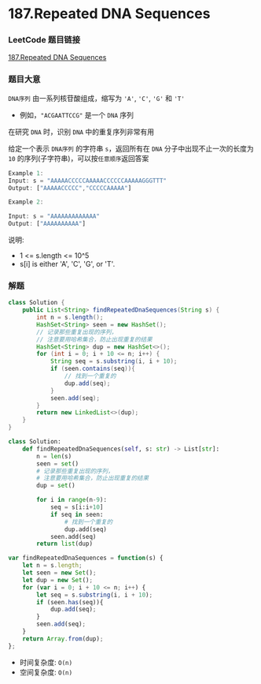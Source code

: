 # 187.Repeated DNA Sequences

### LeetCode 题目链接

[187.Repeated DNA Sequences](https://leetcode.com/problems/repeated-dna-sequences/)

### 题目大意

`DNA序列` 由一系列核苷酸组成，缩写为 `'A'`, `'C'`, `'G'` 和 `'T'`
- 例如，`"ACGAATTCCG"` 是一个 `DNA` 序列

在研究 `DNA` 时，识别 `DNA` 中的重复序列非常有用

给定一个表示 `DNA序列` 的字符串 `s`，返回所有在 `DNA` 分子中出现不止一次的长度为 `10` 的序列(子字符串)，可以按`任意顺序`返回答案

```js
Example 1:
Input: s = "AAAAACCCCCAAAAACCCCCCAAAAAGGGTTT"
Output: ["AAAAACCCCC","CCCCCAAAAA"]

Example 2:

Input: s = "AAAAAAAAAAAAA"
Output: ["AAAAAAAAAA"]
```

说明:
- 1 <= s.length <= 10^5
- s[i] is either 'A', 'C', 'G', or 'T'.

### 解题

```java
class Solution {
    public List<String> findRepeatedDnaSequences(String s) {
        int n = s.length();
        HashSet<String> seen = new HashSet();
        // 记录那些重复出现的序列，
        // 注意要用哈希集合，防止出现重复的结果
        HashSet<String> dup = new HashSet<>();
        for (int i = 0; i + 10 <= n; i++) {
            String seq = s.substring(i, i + 10);
            if (seen.contains(seq)){
                // 找到一个重复的
                dup.add(seq);
            }
            seen.add(seq);
        }
        return new LinkedList<>(dup);
    }
}
```
```python
class Solution:
    def findRepeatedDnaSequences(self, s: str) -> List[str]:
        n = len(s)
        seen = set()
        # 记录那些重复出现的序列，
        # 注意要用哈希集合，防止出现重复的结果
        dup = set()

        for i in range(n-9):
            seq = s[i:i+10]
            if seq in seen:
                # 找到一个重复的
                dup.add(seq)
            seen.add(seq)
        return list(dup)
```
```js
var findRepeatedDnaSequences = function(s) {
    let n = s.length;
    let seen = new Set();
    let dup = new Set();
    for (var i = 0; i + 10 <= n; i++) {
        let seq = s.substring(i, i + 10);
        if (seen.has(seq)){
            dup.add(seq);
        }
        seen.add(seq);
    }
    return Array.from(dup);
};
```
- 时间复杂度: `O(n)`
- 空间复杂度: `O(n)`